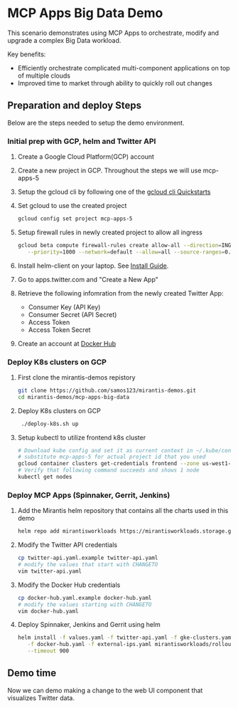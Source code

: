 # MCP Apps Big Data Demo
This scenario demonstrates using MCP Apps to orchestrate, modify and upgrade
a complex Big Data workload.

Key benefits:

- Efficiently orchestrate complicated multi-component applications on top of
  multiple clouds
- Improved time to market through ability to quickly roll out changes

## Preparation and deploy Steps
Below are the steps needed to setup the demo environment.

### Initial prep with GCP, helm and Twitter API

1. Create a Google Cloud Platform(GCP) account
1. Create a new project in GCP. Throughout the steps we will use mcp-apps-5
1. Setup the gcloud cli by following one of the
   [gcloud cli Quickstarts](https://cloud.google.com/sdk/docs/quickstarts)
1. Set gcloud to use the created project

   ```bash
   gcloud config set project mcp-apps-5
   ```

1. Setup firewall rules in newly created project to allow all ingress

   ```bash
   gcloud beta compute firewall-rules create allow-all --direction=INGRESS \
      --priority=1000 --network=default --allow=all --source-ranges=0.0.0.0/0
   ```

1. Install helm-client on your laptop.
   See [Install Guide](https://github.com/kubernetes/helm/blob/master/docs/install.md).

1. Go to apps.twitter.com and "Create a New App"
1. Retrieve the following infomration from the newly created Twitter App:
   * Consumer Key (API Key)
   * Consumer Secret (API Secret)
   * Access Token
   * Access Token Secret

1. Create an account at [Docker Hub](https://hub.docker.com/)

### Deploy K8s clusters on GCP

1. First clone the mirantis-demos repistory

   ```bash
   git clone https://github.com/samos123/mirantis-demos.git
   cd mirantis-demos/mcp-apps-big-data
   ```
1. Deploy K8s clusters on GCP

   ```bash
    ./deploy-k8s.sh up
   ```

1. Setup kubectl to utilize frontend k8s cluster

   ```bash
   # Download kube config and set it as current context in ~/.kube/config
   # substitute mcp-apps-5 for actual project id that you used
   gcloud container clusters get-credentials frontend --zone us-west1-c --project mcp-apps-5
   # Verify that following command succeeds and shows 1 node
   kubectl get nodes
   ```

### Deploy MCP Apps (Spinnaker, Gerrit, Jenkins)

1. Add the Mirantis helm repository that contains all the charts used in this demo

   ```bash
   helm repo add mirantisworkloads https://mirantisworkloads.storage.googleapis.com
   ```

1. Modify the Twitter API credentials

   ```bash
   cp twitter-api.yaml.example twitter-api.yaml
   # modify the values that start with CHANGETO
   vim twitter-api.yaml
   ```

1. Modify the Docker Hub credentials

   ```bash
   cp docker-hub.yaml.example docker-hub.yaml
   # modify the values starting with CHANGETO
   vim docker-hub.yaml
   ```


1. Deploy Spinnaker, Jenkins and Gerrit using helm

   ```bash
   helm install -f values.yaml -f twitter-api.yaml -f gke-clusters.yaml \
      -f docker-hub.yaml -f external-ips.yaml mirantisworkloads/rollout \
      --timeout 900
   ```

## Demo time

Now we can demo making a change to the web UI component that visualizes
Twitter data.

